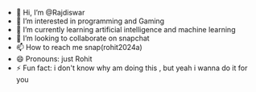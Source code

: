 - 👋 Hi, I’m @Rajdiswar
- 👀 I’m interested in programming and Gaming
- 🌱 I’m currently learning artificial intelligence and machine learning
- 💞️ I’m looking to collaborate on snapchat 
- 📫 How to reach me snap(rohit2024a)
- 😄 Pronouns: just Rohit
- ⚡ Fun fact: i don't know why am doing this , but yeah i wanna do it for you

<!---
Rajdiswar/Rajdiswar is a ✨ special ✨ repository because its `README.md` (this file) appears on your GitHub profile.
You can click the Preview link to take a look at your changes.
--->
